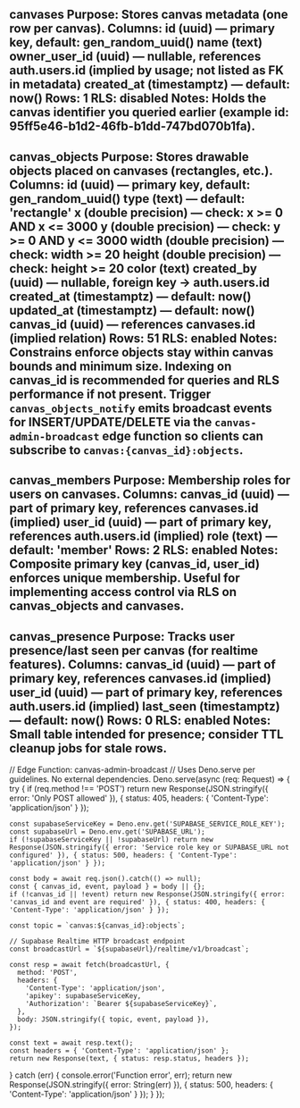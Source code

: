 canvases
Purpose: Stores canvas metadata (one row per canvas).
Columns:
    id (uuid) — primary key, default: gen_random_uuid()
    name (text)
    owner_user_id (uuid) — nullable, references auth.users.id (implied by usage; not listed as FK in metadata)
    created_at (timestamptz) — default: now()
Rows: 1
RLS: disabled
Notes: Holds the canvas identifier you queried earlier (example id: 95ff5e46-b1d2-46fb-b1dd-747bd070b1fa).
---
canvas_objects
Purpose: Stores drawable objects placed on canvases (rectangles, etc.).
Columns:
    id (uuid) — primary key, default: gen_random_uuid()
    type (text) — default: 'rectangle'
    x (double precision) — check: x >= 0 AND x <= 3000
    y (double precision) — check: y >= 0 AND y <= 3000
    width (double precision) — check: width >= 20
    height (double precision) — check: height >= 20
    color (text)
    created_by (uuid) — nullable, foreign key -> auth.users.id
    created_at (timestamptz) — default: now()
    updated_at (timestamptz) — default: now()
    canvas_id (uuid) — references canvases.id (implied relation)
Rows: 51
RLS: enabled
Notes:
Constrains enforce objects stay within canvas bounds and minimum size.
Indexing on canvas_id is recommended for queries and RLS performance if not present.
Trigger `canvas_objects_notify` emits broadcast events for INSERT/UPDATE/DELETE via the
`canvas-admin-broadcast` edge function so clients can subscribe to
`canvas:{canvas_id}:objects`.
---
canvas_members
Purpose: Membership roles for users on canvases.
Columns:
    canvas_id (uuid) — part of primary key, references canvases.id (implied)
    user_id (uuid) — part of primary key, references auth.users.id (implied)
    role (text) — default: 'member'
Rows: 2
RLS: enabled
Notes:
Composite primary key (canvas_id, user_id) enforces unique membership.
Useful for implementing access control via RLS on canvas_objects and canvases.
---
canvas_presence
Purpose: Tracks user presence/last seen per canvas (for realtime features).
Columns:
    canvas_id (uuid) — part of primary key, references canvases.id (implied)
    user_id (uuid) — part of primary key, references auth.users.id (implied)
    last_seen (timestamptz) — default: now()
Rows: 0
RLS: enabled
Notes:
Small table intended for presence; consider TTL cleanup jobs for stale rows.
---
// Edge Function: canvas-admin-broadcast
// Uses Deno.serve per guidelines. No external dependencies.
Deno.serve(async (req: Request) => {
  try {
    if (req.method !== 'POST') return new Response(JSON.stringify({ error: 'Only POST allowed' }), { status: 405, headers: { 'Content-Type': 'application/json' } });

    const supabaseServiceKey = Deno.env.get('SUPABASE_SERVICE_ROLE_KEY');
    const supabaseUrl = Deno.env.get('SUPABASE_URL');
    if (!supabaseServiceKey || !supabaseUrl) return new Response(JSON.stringify({ error: 'Service role key or SUPABASE_URL not configured' }), { status: 500, headers: { 'Content-Type': 'application/json' } });

    const body = await req.json().catch(() => null);
    const { canvas_id, event, payload } = body || {};
    if (!canvas_id || !event) return new Response(JSON.stringify({ error: 'canvas_id and event are required' }), { status: 400, headers: { 'Content-Type': 'application/json' } });

    const topic = `canvas:${canvas_id}:objects`;

    // Supabase Realtime HTTP broadcast endpoint
    const broadcastUrl = `${supabaseUrl}/realtime/v1/broadcast`;

    const resp = await fetch(broadcastUrl, {
      method: 'POST',
      headers: {
        'Content-Type': 'application/json',
        'apikey': supabaseServiceKey,
        'Authorization': `Bearer ${supabaseServiceKey}`,
      },
      body: JSON.stringify({ topic, event, payload }),
    });

    const text = await resp.text();
    const headers = { 'Content-Type': 'application/json' };
    return new Response(text, { status: resp.status, headers });
  } catch (err) {
    console.error('Function error', err);
    return new Response(JSON.stringify({ error: String(err) }), { status: 500, headers: { 'Content-Type': 'application/json' } });
  }
});
